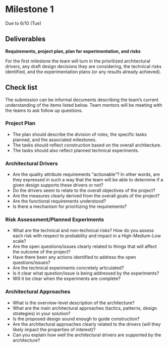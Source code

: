 # Milestone 1

Due to 6/10 (Tue)

## Deliverables

**Requirements, project plan, plan for experimentation, and risks**

For the first milestone the team will turn in the prioritized architectural drivers, any draft design decisions they are considering, the technical risks identified, and the experimentation plans (or any results already achieved).

## Check list

The submission can be informal documents describing the team’s current understanding of the items listed below. Team mentors will be meeting with the teams to ask follow up questions.

### Project Plan

- The plan should describe the division of roles, the specific tasks planned, and the associated milestones.
- The tasks should reflect construction based on the overall architecture.
- The tasks should also reflect planned technical experiments.

### Architectural Drivers

- Are the quality attribute requirements “actionable”? In other words, are they expressed in such a way that the team will be able to determine if a given design supports these drivers or not?
- Do the drivers seem to relate to the overall objectives of the project?
- Are the measures clearly derived from the overall goals of the project?
- Are the functional requirements understood?
- Is there a mechanism for prioritizing the requirements?

### Risk Assessment/Planned Experiments

- What are the technical and non-technical risks? How do you assess each risk with respect to probability and impact in a High-Medium-Low scale?
- Are the open questions/issues clearly related to things that will affect the outcome of the project?
- Have there been any actions identified to address the open questions/issues?
- Are the technical experiments concretely articulated?
- Is it clear what question/issue is being addressed by the experiments?
- Will it be clear when the experiments are complete?

### Architectural Approaches

- What is the overview-level description of the architecture?
- What are the main architectural approaches (tactics, patterns, design strategies) in your solution?
- Is the proposed design sound enough to guide construction?
- Are the architectural approaches clearly related to the drivers (will they likely impact the properties of interest)?
- Can you explain how well the architectural drivers are supported by the architecture?